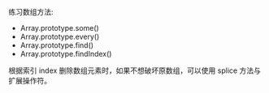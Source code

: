 
练习数组方法:
* Array.prototype.some()
* Array.prototype.every()
* Array.prototype.find()
* Array.prototype.findIndex()

根据索引 index 删除数组元素时，如果不想破坏原数组，可以使用 splice 方法与扩展操作符。